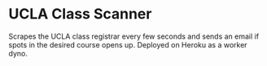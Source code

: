 # UCLA Class Scanner

Scrapes the UCLA class registrar every few seconds and sends an email if spots in the desired course opens up. Deployed on Heroku as a worker dyno.
